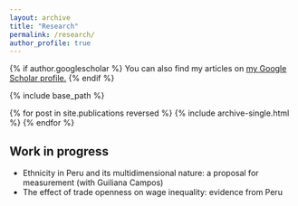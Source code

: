 ```yaml
---
layout: archive
title: "Research"
permalink: /research/
author_profile: true
---
```


{% if author.googlescholar %}
  You can also find my articles on <u><a href="{{author.googlescholar}}">my Google Scholar profile</a>.</u>
{% endif %}

{% include base_path %}

{% for post in site.publications reversed %}
  {% include archive-single.html %}
{% endfor %}

## Work in progress

* Ethnicity in Peru and its multidimensional nature: a proposal for measurement (with Guiliana Campos)
* The effect of trade openness on wage inequality: evidence from Peru